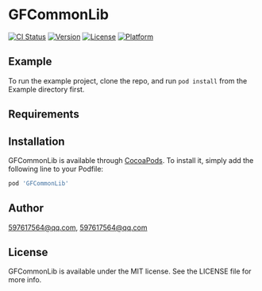 # GFCommonLib

[![CI Status](https://img.shields.io/travis/597617564@qq.com/GFCommonLib.svg?style=flat)](https://travis-ci.org/597617564@qq.com/GFCommonLib)
[![Version](https://img.shields.io/cocoapods/v/GFCommonLib.svg?style=flat)](https://cocoapods.org/pods/GFCommonLib)
[![License](https://img.shields.io/cocoapods/l/GFCommonLib.svg?style=flat)](https://cocoapods.org/pods/GFCommonLib)
[![Platform](https://img.shields.io/cocoapods/p/GFCommonLib.svg?style=flat)](https://cocoapods.org/pods/GFCommonLib)

## Example

To run the example project, clone the repo, and run `pod install` from the Example directory first.

## Requirements

## Installation

GFCommonLib is available through [CocoaPods](https://cocoapods.org). To install
it, simply add the following line to your Podfile:

```ruby
pod 'GFCommonLib'
```

## Author

597617564@qq.com, 597617564@qq.com

## License

GFCommonLib is available under the MIT license. See the LICENSE file for more info.
